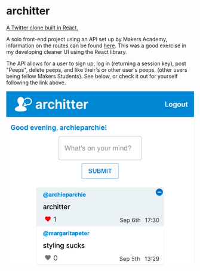 # architter

[A Twitter clone built in React.](https://architter-app.herokuapp.com/)


A solo front-end project using an API set up by Makers Academy, information on the routes can be found [here](https://github.com/makersacademy/chitter_api_backend#readme). This was a good exercise in my developing cleaner UI using the React library.

The API allows for a user to sign up, log in (returning a session key), post "Peeps", delete peeps, and like their's or other user's peeps. (other users being fellow Makers Students). See below, or check it out for yourself following the link above.

![SiteScreenshot](./public/site-screenshot.png)